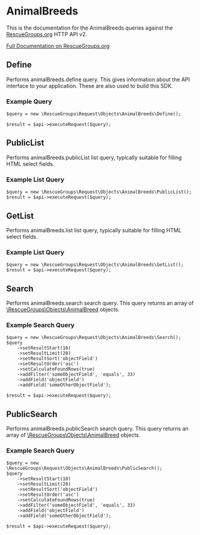 # AnimalBreeds

This is the documentation for the AnimalBreeds queries against the [RescueGroups.org](https://www.rescuegroups.org/) HTTP API v2.

[Full Documentation on RescueGroups.org](https://userguide.rescuegroups.org/display/APIDG/Object+definitions#Objectdefinitions-animalBreeds)

## Define






Performs animalBreeds.define query. This gives information about the API interface to your application. These are also used to build this SDK.

### Example Query

    $query = new \RescueGroups\Request\Objects\AnimalBreeds\Define();

    $result = $api->executeRequest($query);


## PublicList


Performs animalBreeds.publicList list query, typically suitable for filling HTML select fields.

### Example List Query

    $query = new \RescueGroups\Request\Objects\AnimalBreeds\PublicList();
    $result = $api->executeRequest($query);






## GetList


Performs animalBreeds.list list query, typically suitable for filling HTML select fields.

### Example List Query

    $query = new \RescueGroups\Request\Objects\AnimalBreeds\GetList();
    $result = $api->executeRequest($query);






## Search

Performs animalBreeds.search search query. This query returns an array of [\RescueGroups\Objects\AnimalBreed](../../src/Objects/AnimalBreed.php) objects.

### Example Search Query

    $query = new \RescueGroups\Request\Objects\AnimalBreeds\Search();
    $query
        ->setResultStart(10)
        ->setResultLimit(20)
        ->setResultSort('objectField')
        ->setResultOrder('asc')
        ->setCalculateFoundRows(true)
        ->addFilter('someObjectField', 'equals', 33)
        ->addField('objectField')
        ->addField('someOtherObjectField');

    $result = $api->executeRequest($query);







## PublicSearch

Performs animalBreeds.publicSearch search query. This query returns an array of [\RescueGroups\Objects\AnimalBreed](../../src/Objects/AnimalBreed.php) objects.

### Example Search Query

    $query = new \RescueGroups\Request\Objects\AnimalBreeds\PublicSearch();
    $query
        ->setResultStart(10)
        ->setResultLimit(20)
        ->setResultSort('objectField')
        ->setResultOrder('asc')
        ->setCalculateFoundRows(true)
        ->addFilter('someObjectField', 'equals', 33)
        ->addField('objectField')
        ->addField('someOtherObjectField');

    $result = $api->executeRequest($query);







